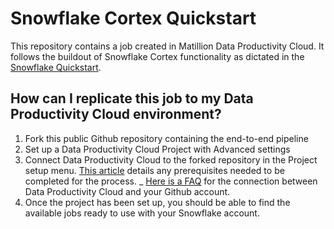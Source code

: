 # Snowflake Cortex Quickstart

This repository contains a job created in Matillion Data Productivity Cloud. It follows the buildout of Snowflake Cortex functionality as dictated in the [Snowflake Quickstart](https://quickstarts.snowflake.com/guide/ml_forecasting_ad/index.html?index=..%2F..index#0).

## How can I replicate this job to my Data Productivity Cloud environment?
1. Fork this public Github repository containing the end-to-end pipeline
1. Set up a Data Productivity Cloud Project with Advanced settings
1. Connect Data Productivity Cloud to the forked repository in the Project setup menu. [This article](https://docs.matillion.com/data-productivity-cloud/designer/docs/connect-github-repository-prerequisites/) details any prerequisites needed to be completed for the process.
   _ [Here is a FAQ](https://docs.matillion.com/data-productivity-cloud/designer/docs/troubleshooting-github-repository-connection/) for the connection between Data Productivity Cloud and your Github account.
1. Once the project has been set up, you should be able to find the available jobs ready to use with your Snowflake account.
